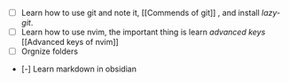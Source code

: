 - [ ] Learn how to use git and note it, [[Commends of git]] , and install *lazy-git*.
- [ ] Learn how to use nvim, the important thing is learn *advanced keys* [[Advanced keys of nvim]]
- [ ] Orgnize folders
- [-] Learn markdown in obsidian
